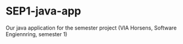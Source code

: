 # SEP1-java-app
Our java application for the semester project (VIA Horsens, Software Engiennring, semester 1)
